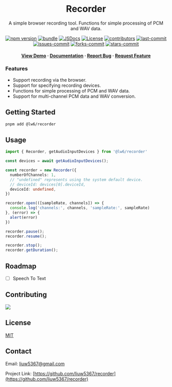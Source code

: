 <div align="center">

  <h1>Recorder</h1>

  <p>
    A simple browser recording tool.
    Functions for simple processing of PCM and WAV data.
  </p>

<!-- Badges -->

[![npm version][npm-version-src]][npm-version-href]
[![bundle][bundle-src]][bundle-href]
[![JSDocs][jsdocs-src]][jsdocs-href]
[![License][license-src]][license-href]
[![contributors][contributors-src]][contributors-href]
[![last-commit][last-commit-src]][last-commit-href]
[![issues-commit][issues-src]][issues-href]
[![forks-commit][forks-src]][forks-href]
[![stars-commit][stars-src]][stars-href]

<!-- [![npm downloads][npm-downloads-src]][npm-downloads-href] -->

<!-- [![-commit][-src]][-herf] -->

<h4>
    <a href="https://liuw5367.github.io/recorder/">View Demo</a>
  <span> · </span>
    <a href="https://www.jsdocs.io/package/@lw6/recorder">Documentation</a>
  <span> · </span>
    <a href="https://github.com/liuw5367/recorder/issues/">Report Bug</a>
  <span> · </span>
    <a href="https://github.com/liuw5367/recorder/issues/">Request Feature</a>
  </h4>
</div>

### Features

- Support recording via the browser.
- Support for specifying recording devices.
- Functions for simple processing of PCM and WAV data.
- Support for multi-channel PCM data and WAV conversion.

## Getting Started

```bash
pnpm add @lw6/recorder
```

## Usage

```typescript
import { Recorder, getAudioInputDevices } from '@lw6/recorder'

const devices = await getAudioInputDevices();

const recorder = new Recorder({
  numberOfChannels: 1,
  // "undefined" represents using the system default device.
  // deviceId: devices[0].deviceId,
  deviceId: undefined,
})

recorder.open(([sampleRate, channels]) => {
  console.log('channels:', channels, 'sampleRate:', sampleRate)
}, (error) => {
  alert(error)
})

recorder.pause();
recorder.resume();

recorder.stop();
recorder.getDuration();
```

## Roadmap

- [ ] Speech To Text

## Contributing

<a href="https://github.com/liuw5367/recorder/graphs/contributors">
  <img src="https://contrib.rocks/image?repo=liuw5367/recorder" />
</a>

<!-- Contributions are always welcome! -->

<!-- See `contributing.md` for ways to get started. -->

## License

[MIT](./LICENSE)

## Contact

Email: liuw5367@gmail.com

Project Link: [https://github.com/liuw5367/recorder](https://github.com/liuw5367/recorder)

<!-- Badges -->

[npm-version-src]: https://img.shields.io/npm/v/@lw6/recorder?style=flat&colorA=080f12&colorB=1fa669
[npm-version-href]: https://npmjs.com/package/@lw6/recorder
[npm-downloads-src]: https://img.shields.io/npm/dm/@lw6/recorder?style=flat&colorA=080f12&colorB=1fa669
[npm-downloads-href]: https://npmjs.com/package/@lw6/recorder
[bundle-src]: https://img.shields.io/bundlephobia/minzip/@lw6/recorder?style=flat&colorA=080f12&colorB=1fa669&label=minzip
[bundle-href]: https://bundlephobia.com/result?p=@lw6/recorder
[license-src]: https://img.shields.io/github/license/liuw5367/recorder.svg?style=flat&colorA=080f12&colorB=1fa669
[license-href]: https://github.com/liuw5367/recorder/blob/main/LICENSE
[jsdocs-src]: https://img.shields.io/badge/jsdocs-reference-080f12?style=flat&colorA=080f12&colorB=1fa669
[jsdocs-href]: https://www.jsdocs.io/package/@lw6/recorder
[contributors-src]: https://img.shields.io/github/contributors/liuw5367/recorder
[contributors-href]: https://github.com/liuw5367/recorder/graphs/contributors
[last-commit-src]: https://img.shields.io/github/last-commit/liuw5367/recorder
[last-commit-href]: https://github.com/liuw5367/recorder
[forks-src]: https://img.shields.io/github/forks/liuw5367/recorder
[forks-href]: https://github.com/liuw5367/recorder/network/members
[stars-src]: https://img.shields.io/github/stars/liuw5367/recorder
[stars-href]: https://github.com/liuw5367/recorder/stargazers
[issues-src]: https://img.shields.io/github/issues/liuw5367/recorder
[issues-href]: https://github.com/liuw5367/recorder/issues/
